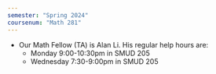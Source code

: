 ```yaml
---
semester: "Spring 2024"
coursenum: "Math 281"
---
```

* Our Math Fellow (TA) is Alan Li. His regular help hours are:
    * Monday 9:00-10:30pm in SMUD 205
    * Wednesday 7:30-9:00pm in SMUD 205
